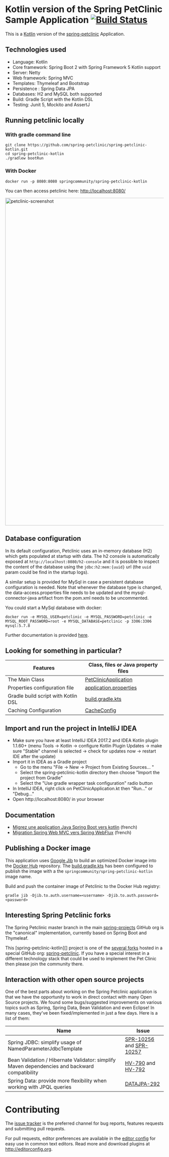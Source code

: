 # Kotlin version of the Spring PetClinic Sample Application [![Build Status](https://travis-ci.org/spring-petclinic/spring-petclinic-kotlin.png?branch=master)](https://travis-ci.org/spring-petclinic/spring-petclinic-kotlin/)

This is a [Kotlin](https://kotlinlang.org/) version of the [spring-petclinic][] Application. 

## Technologies used

* Language: Kotlin
* Core framework: Spring Boot 2 with Spring Framework 5 Kotlin support
* Server: Netty
* Web framework: Spring MVC
* Templates: Thymeleaf and Bootstrap
* Persistence : Spring Data JPA
* Databases: H2 and MySQL both supported
* Build: Gradle Script with the Kotlin DSL
* Testing: Junit 5, Mockito and AssertJ

## Running petclinic locally

### With gradle command line

```
git clone https://github.com/spring-petclinic/spring-petclinic-kotlin.git
cd spring-petclinic-kotlin
./gradlew bootRun
```

### With Docker

```
docker run -p 8080:8080 springcommunity/spring-petclinic-kotlin
```


You can then access petclinic here: [http://localhost:8080/]()

<img width="1042" alt="petclinic-screenshot" src="https://user-images.githubusercontent.com/838318/29994372-7f85f6da-8fce-11e7-8896-b5aa075ac0d7.png">


## Database configuration

In its default configuration, Petclinic uses an in-memory database (H2) which gets populated at startup with data.
The h2 console is automatically exposed at `http://localhost:8080/h2-console`
and it is possible to inspect the content of the database using the `jdbc:h2:mem:{uuid}` url (the `uuid` param could be find in the startup logs).

A similar setup is provided for MySql in case a persistent database configuration is needed.
Note that whenever the database type is changed, the data-access.properties file needs to be updated and the mysql-connector-java artifact from the pom.xml needs to be uncommented.

You could start a MySql database with docker:

```
docker run -e MYSQL_USER=petclinic -e MYSQL_PASSWORD=petclinic -e MYSQL_ROOT_PASSWORD=root -e MYSQL_DATABASE=petclinic -p 3306:3306 mysql:5.7.8
```

Further documentation is provided [here](https://github.com/spring-projects/spring-petclinic/blob/master/src/main/resources/db/mysql/petclinic_db_setup_mysql.txt).


## Looking for something in particular?

| Features                           | Class, files or Java property files  |
|------------------------------------|---|
|The Main Class                      | [PetClinicApplication](https://github.com/spring-petclinic/spring-petclinic-kotlin/blob/master/src/main/kotlin/org/springframework/samples/petclinic/PetClinicApplication.kt) |
|Properties configuration file       | [application.properties](https://github.com/spring-petclinic/spring-petclinic-kotlin/blob/master/src/main/resources) |
|Gradle build script with Kotlin DSL | [build.gradle.kts](https://github.com/spring-petclinic/spring-petclinic-kotlin/blob/master/build.gradle.kts) |
|Caching Configuration               | [CacheConfig](https://github.com/spring-petclinic/spring-petclinic-kotlin/blob/master/src/main/kotlin/org/springframework/samples/petclinic/system/CacheConfig.kt) |


## Import and run the project in IntelliJ IDEA
   
* Make sure you have at least IntelliJ IDEA 2017.2 and IDEA Kotlin plugin 1.1.60+ (menu Tools -> Kotlin -> configure Kotlin Plugin Updates -> make sure "Stable" channel is selected -> check for updates now -> restart IDE after the update)
* Import it in IDEA as a Gradle project
  * Go to the menu "File -> New -> Project from Existing Sources... "
  * Select the spring-petclinic-kotlin directory then choose "Import the project from Gradle"
  * Select the "Use gradle wrapper task configuration" radio button
* In IntelliJ IDEA, right click on PetClinicApplication.kt then "Run..." or "Debug..."
* Open http://localhost:8080/ in your browser


## Documentation

* [Migrez une application Java Spring Boot vers kotlin](http://javaetmoi.com/2017/09/migrez-application-java-spring-boot-vers-kotlin/) (french)
* [Migration Spring Web MVC vers Spring WebFlux](http://javaetmoi.com/2017/12/migration-spring-web-mvc-vers-spring-webflux/) (french)


## Publishing a Docker image

This application uses [Google Jib]([https://github.com/GoogleContainerTools/jib) to build an optimized Docker image
into the [Docker Hub](https://cloud.docker.com/u/springcommunity/repository/docker/springcommunity/spring-petclinic-kotlin/)
repository.
The [build.gradle.kts](build.gradle.kts) has been configured to publish the image with a the `springcommunity/spring-petclinic-kotlin` image name.

Build and push the container image of Petclinic to the Docker Hub registry:
```
gradle jib -Djib.to.auth.username=<username> -Djib.to.auth.password=<password>
```


## Interesting Spring Petclinic forks

The Spring Petclinic master branch in the main [spring-projects](https://github.com/spring-projects/spring-petclinic)
GitHub org is the "canonical" implementation, currently based on Spring Boot and Thymeleaf.

This [spring-petclinic-kotlin][] project is one of the [several forks](https://spring-petclinic.github.io/docs/forks.html) 
hosted in a special GitHub org: [spring-petclinic](https://github.com/spring-petclinic).
If you have a special interest in a different technology stack
that could be used to implement the Pet Clinic then please join the community there.


## Interaction with other open source projects

One of the best parts about working on the Spring Petclinic application is that we have the opportunity to work in direct contact with many Open Source projects. We found some bugs/suggested improvements on various topics such as Spring, Spring Data, Bean Validation and even Eclipse! In many cases, they've been fixed/implemented in just a few days.
Here is a list of them:

| Name | Issue |
|------|-------|
| Spring JDBC: simplify usage of NamedParameterJdbcTemplate | [SPR-10256](https://jira.springsource.org/browse/SPR-10256) and [SPR-10257](https://jira.springsource.org/browse/SPR-10257) |
| Bean Validation / Hibernate Validator: simplify Maven dependencies and backward compatibility |[HV-790](https://hibernate.atlassian.net/browse/HV-790) and [HV-792](https://hibernate.atlassian.net/browse/HV-792) |
| Spring Data: provide more flexibility when working with JPQL queries | [DATAJPA-292](https://jira.springsource.org/browse/DATAJPA-292) |


# Contributing

The [issue tracker][] is the preferred channel for bug reports, features requests and submitting pull requests.

For pull requests, editor preferences are available in the [editor config](.editorconfig) for easy use in common text editors. Read more and download plugins at <http://editorconfig.org>.


[issue tracker]: https://github.com/spring-petclinic/spring-petclinic-kotlin/issues
[spring-petclinic]: https://github.com/spring-projects/spring-petclinic
[spring-petclinic-angularjs]: https://github.com/spring-petclinic/spring-petclinic-angularjs 




